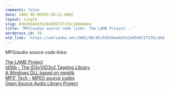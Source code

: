 ```yaml
---
comments: false
date: 2002-06-06T03:20:11.000Z
layout: single
slug: 83b39ee6dfe244589727176c16d4e0ee
title: 'MP3/audio source code links: The LAME Project...'
wordpress_id: 39
old_link: 'https://adrianba.net/2002/06/05/83b39ee6dfe244589727176c16d4e0ee/'
---
```

MP3/audio source code links:

[The LAME
Project](http://lame.sourceforge.net/)  
[id3lib - The ID3v1/ID3v2
Tagging Library](http://id3lib.sourceforge.net/)  
[A Windows DLL
based on mpglib](http://www.rz.uni-frankfurt.de/~pesch/)  
[MP3'
Tech - MPEG source codes](http://www.mp3-tech.org/programmer/programmers.html)  
[Open Source Audio Library
Project](http://osalp.sourceforge.net/)
